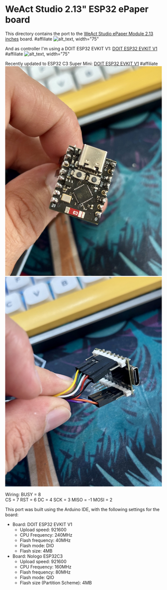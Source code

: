 # WeAct Studio 2.13" ESP32 ePaper board

This directory contains the port to the
[WeAct Studio ePaper Module 2.13 inches](https://s.click.aliexpress.com/e/_ooJQs3J) 
board. #affiliate
![alt_text, width="75"](./ePaperModule.png)

And as controller I'm using a DOIT ESP32 EVKIT V1:
[DOIT ESP32 EVKIT V1](https://s.click.aliexpress.com/e/_DeEFuSB)  #affiliate
![alt_text, width="75"](./ESP32.png)

Recently updated to ESP32 C3 Super Mini:
[DOIT ESP32 EVKIT V1](https://s.click.aliexpress.com/e/_oDH5k5b) #affiliate
![alt_text, width="75"](./esp32c3-1.jpg)
![alt_text, width="75"](./esp32c3-2.jpg)

Wiring:
  BUSY = 8  
  CS   = 7
  RST  = 6
  DC   = 4
  SCK  = 3 
  MISO = -1
  MOSI = 2



This port was built using the Arduino IDE, with the following settings for the board:
  - Board: DOIT ESP32 EVKIT V1
    - Upload speed: 921600
    - CPU Frequency: 240MHz
    - Flash frequency: 40MHz
    - Flash mode: DIO
    - Flash size: 4MB
 - Board: Nologo ESP32C3
    - Upload speed: 921600
    - CPU Frequency: 160MHz
    - Flash frequency: 80MHz
    - Flash mode: QIO
    - Flash size (Partition Scheme): 4MB